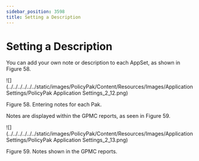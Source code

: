 ```yaml
---
sidebar_position: 3598
title: Setting a Description
---
```


# Setting a Description

You can add your own note or description to each AppSet, as shown in Figure 58.

![](../../../../../../static/images/PolicyPak/Content/Resources/Images/ApplicationSettings/PolicyPak Application Settings_2_12.png)

Figure 58. Entering notes for each Pak.

Notes are displayed within the GPMC reports, as seen in Figure 59.

![](../../../../../../static/images/PolicyPak/Content/Resources/Images/ApplicationSettings/PolicyPak Application Settings_2_13.png)

Figure 59. Notes shown in the GPMC reports.